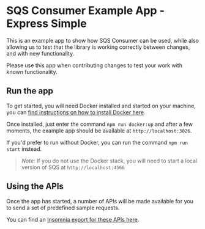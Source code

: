 # SQS Consumer Example App - Express Simple

This is an example app to show how SQS Consumer can be used, while also allowing us to test that the library is working correctly between changes, and with new functionality.

Please use this app when contributing changes to test your work with known functionality.

## Run the app

To get started, you will need Docker installed and started on your machine, you can [find instructions on how to install Docker here](https://docs.docker.com/get-docker/).

Once installed, just enter the command `npm run docker:up` and after a few moments, the example app should be available at `http://localhost:3026`.

If you'd prefer to run without Docker, you can run the command `npm run start` instead.

> _Note:_ If you do not use the Docker stack, you will need to start a local version of SQS at `http://localhost:4566`

## Using the APIs

Once the app has started, a number of APIs will be made available for you to send a set of predefined sample requests.

You can find an [Insomnia export for these APIs here](./docs/Insomnia.json).
